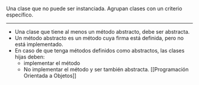 Una clase que no puede ser instanciada.
Agrupan clases con un criterio específico.

***
- Una clase que tiene al menos un método abstracto, debe ser abstracta.
- Un método abstracto es un método cuya firma está definida, pero no está implementado.
- En caso de que tenga métodos definidos como abstractos, las clases hijas deben:
	- implementar el método
	- No implementar el método y ser también abstracta.
[[Programación Orientada a Objetos]]